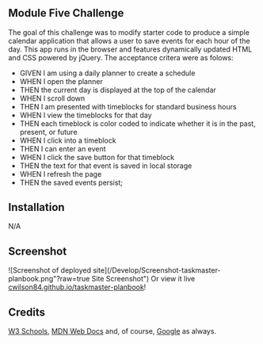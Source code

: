 # <Taskmaster Planbook>

## Module Five Challenge

The goal of this challenge was to modify starter code to produce a simple calendar application that allows a user to save events for each hour of the day. This app  runs in the browser and features dynamically updated HTML and CSS powered by jQuery. The acceptance critera were as folows:

- GIVEN I am using a daily planner to create a schedule
- WHEN I open the planner
- THEN the current day is displayed at the top of the calendar
- WHEN I scroll down
- THEN I am presented with timeblocks for standard business hours
- WHEN I view the timeblocks for that day
- THEN each timeblock is color coded to indicate whether it is in the past, present, or future
- WHEN I click into a timeblock
- THEN I can enter an event
- WHEN I click the save button for that timeblock
- THEN the text for that event is saved in local storage
- WHEN I refresh the page
- THEN the saved events persist;   

## Installation

N/A

## Screenshot

![Screenshot of deployed site](/Develop/Screenshot-taskmaster-planbook.png"?raw=true Site Screenshot")
Or view it live [cwilson84.github.io/taskmaster-planbook](https://cwilson84.github.io/taskmaster-planbook/)!

## Credits

[W3 Schools](https://www.w3schools.com), [MDN Web Docs](https://developer.mozilla.org) and, of course, [Google](https://www.google.com) as always. 

